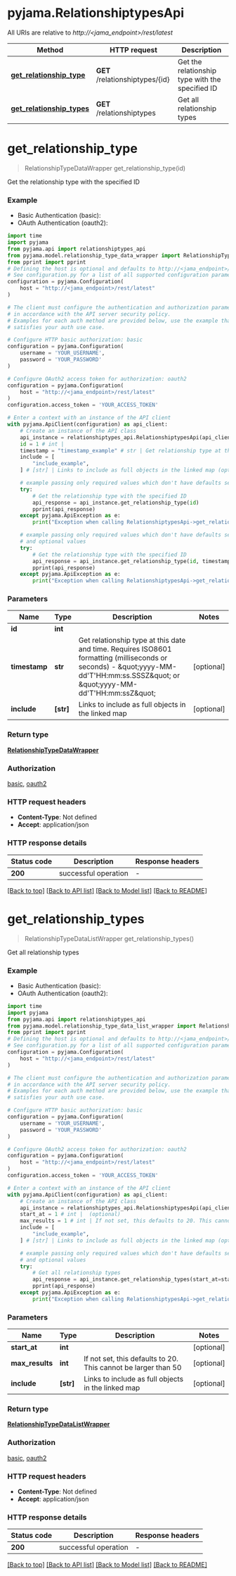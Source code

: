 # pyjama.RelationshiptypesApi

All URIs are relative to *http://<jama_endpoint>/rest/latest*

Method | HTTP request | Description
------------- | ------------- | -------------
[**get_relationship_type**](RelationshiptypesApi.md#get_relationship_type) | **GET** /relationshiptypes/{id} | Get the relationship type with the specified ID
[**get_relationship_types**](RelationshiptypesApi.md#get_relationship_types) | **GET** /relationshiptypes | Get all relationship types


# **get_relationship_type**
> RelationshipTypeDataWrapper get_relationship_type(id)

Get the relationship type with the specified ID

### Example

* Basic Authentication (basic):
* OAuth Authentication (oauth2):

```python
import time
import pyjama
from pyjama.api import relationshiptypes_api
from pyjama.model.relationship_type_data_wrapper import RelationshipTypeDataWrapper
from pprint import pprint
# Defining the host is optional and defaults to http://<jama_endpoint>/rest/latest
# See configuration.py for a list of all supported configuration parameters.
configuration = pyjama.Configuration(
    host = "http://<jama_endpoint>/rest/latest"
)

# The client must configure the authentication and authorization parameters
# in accordance with the API server security policy.
# Examples for each auth method are provided below, use the example that
# satisfies your auth use case.

# Configure HTTP basic authorization: basic
configuration = pyjama.Configuration(
    username = 'YOUR_USERNAME',
    password = 'YOUR_PASSWORD'
)

# Configure OAuth2 access token for authorization: oauth2
configuration = pyjama.Configuration(
    host = "http://<jama_endpoint>/rest/latest"
)
configuration.access_token = 'YOUR_ACCESS_TOKEN'

# Enter a context with an instance of the API client
with pyjama.ApiClient(configuration) as api_client:
    # Create an instance of the API class
    api_instance = relationshiptypes_api.RelationshiptypesApi(api_client)
    id = 1 # int | 
    timestamp = "timestamp_example" # str | Get relationship type at this date and time. Requires ISO8601 formatting (milliseconds or seconds) - \"yyyy-MM-dd'T'HH:mm:ss.SSSZ\" or \"yyyy-MM-dd'T'HH:mm:ssZ\" (optional)
    include = [
        "include_example",
    ] # [str] | Links to include as full objects in the linked map (optional)

    # example passing only required values which don't have defaults set
    try:
        # Get the relationship type with the specified ID
        api_response = api_instance.get_relationship_type(id)
        pprint(api_response)
    except pyjama.ApiException as e:
        print("Exception when calling RelationshiptypesApi->get_relationship_type: %s\n" % e)

    # example passing only required values which don't have defaults set
    # and optional values
    try:
        # Get the relationship type with the specified ID
        api_response = api_instance.get_relationship_type(id, timestamp=timestamp, include=include)
        pprint(api_response)
    except pyjama.ApiException as e:
        print("Exception when calling RelationshiptypesApi->get_relationship_type: %s\n" % e)
```


### Parameters

Name | Type | Description  | Notes
------------- | ------------- | ------------- | -------------
 **id** | **int**|  |
 **timestamp** | **str**| Get relationship type at this date and time. Requires ISO8601 formatting (milliseconds or seconds) - \&quot;yyyy-MM-dd&#39;T&#39;HH:mm:ss.SSSZ\&quot; or \&quot;yyyy-MM-dd&#39;T&#39;HH:mm:ssZ\&quot; | [optional]
 **include** | **[str]**| Links to include as full objects in the linked map | [optional]

### Return type

[**RelationshipTypeDataWrapper**](RelationshipTypeDataWrapper.md)

### Authorization

[basic](../README.md#basic), [oauth2](../README.md#oauth2)

### HTTP request headers

 - **Content-Type**: Not defined
 - **Accept**: application/json


### HTTP response details

| Status code | Description | Response headers |
|-------------|-------------|------------------|
**200** | successful operation |  -  |

[[Back to top]](#) [[Back to API list]](../README.md#documentation-for-api-endpoints) [[Back to Model list]](../README.md#documentation-for-models) [[Back to README]](../README.md)

# **get_relationship_types**
> RelationshipTypeDataListWrapper get_relationship_types()

Get all relationship types

### Example

* Basic Authentication (basic):
* OAuth Authentication (oauth2):

```python
import time
import pyjama
from pyjama.api import relationshiptypes_api
from pyjama.model.relationship_type_data_list_wrapper import RelationshipTypeDataListWrapper
from pprint import pprint
# Defining the host is optional and defaults to http://<jama_endpoint>/rest/latest
# See configuration.py for a list of all supported configuration parameters.
configuration = pyjama.Configuration(
    host = "http://<jama_endpoint>/rest/latest"
)

# The client must configure the authentication and authorization parameters
# in accordance with the API server security policy.
# Examples for each auth method are provided below, use the example that
# satisfies your auth use case.

# Configure HTTP basic authorization: basic
configuration = pyjama.Configuration(
    username = 'YOUR_USERNAME',
    password = 'YOUR_PASSWORD'
)

# Configure OAuth2 access token for authorization: oauth2
configuration = pyjama.Configuration(
    host = "http://<jama_endpoint>/rest/latest"
)
configuration.access_token = 'YOUR_ACCESS_TOKEN'

# Enter a context with an instance of the API client
with pyjama.ApiClient(configuration) as api_client:
    # Create an instance of the API class
    api_instance = relationshiptypes_api.RelationshiptypesApi(api_client)
    start_at = 1 # int |  (optional)
    max_results = 1 # int | If not set, this defaults to 20. This cannot be larger than 50 (optional)
    include = [
        "include_example",
    ] # [str] | Links to include as full objects in the linked map (optional)

    # example passing only required values which don't have defaults set
    # and optional values
    try:
        # Get all relationship types
        api_response = api_instance.get_relationship_types(start_at=start_at, max_results=max_results, include=include)
        pprint(api_response)
    except pyjama.ApiException as e:
        print("Exception when calling RelationshiptypesApi->get_relationship_types: %s\n" % e)
```


### Parameters

Name | Type | Description  | Notes
------------- | ------------- | ------------- | -------------
 **start_at** | **int**|  | [optional]
 **max_results** | **int**| If not set, this defaults to 20. This cannot be larger than 50 | [optional]
 **include** | **[str]**| Links to include as full objects in the linked map | [optional]

### Return type

[**RelationshipTypeDataListWrapper**](RelationshipTypeDataListWrapper.md)

### Authorization

[basic](../README.md#basic), [oauth2](../README.md#oauth2)

### HTTP request headers

 - **Content-Type**: Not defined
 - **Accept**: application/json


### HTTP response details

| Status code | Description | Response headers |
|-------------|-------------|------------------|
**200** | successful operation |  -  |

[[Back to top]](#) [[Back to API list]](../README.md#documentation-for-api-endpoints) [[Back to Model list]](../README.md#documentation-for-models) [[Back to README]](../README.md)

